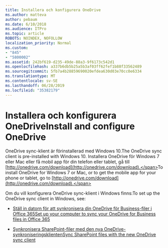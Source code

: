 ```yaml
---
title: Installera och konfigurera OneDrive
ms.author: matteva
author: pebaum
ms.date: 6/10/2018
ms.audience: ITPro
ms.topic: article
ROBOTS: NOINDEX, NOFOLLOW
localization_priority: Normal
ms.custom:
- "845"
- "5800002"
ms.assetid: 242bf619-d235-49de-88a3-9f6173c542d1
ms.openlocfilehash: a337b6db5b25a5b3af03ff62fef1b88f33562489
ms.sourcegitcommit: 5fb7a4b28859690020efdea630d03e70cc0e6334
ms.translationtype: MT
ms.contentlocale: sv-SE
ms.lasthandoff: 06/28/2019
ms.locfileid: "35382179"
---
```

# <a name="install-and-configure-onedrive"></a><span data-ttu-id="45a54-102">Installera och konfigurera OneDrive</span><span class="sxs-lookup"><span data-stu-id="45a54-102">Install and configure OneDrive</span></span>

<span data-ttu-id="45a54-103">OneDrive sync-klient är förinstallerad med Windows 10.</span><span class="sxs-lookup"><span data-stu-id="45a54-103">The OneDrive sync client is pre-installed with Windows 10.</span></span> <span data-ttu-id="45a54-104">Installera OneDrive för Windows 7 eller Mac eller få mobil app för din telefon eller tablet, gå till [http://onedrive.com/download](http://onedrive.com/download).</span><span class="sxs-lookup"><span data-stu-id="45a54-104">To install OneDrive for Windows 7 or Mac, or to get the mobile app for your phone or tablet, go to [http://onedrive.com/download](http://onedrive.com/download).</span></span>
  
<span data-ttu-id="45a54-105">Om du vill konfigurera OneDrive sync-klient i Windows finns:</span><span class="sxs-lookup"><span data-stu-id="45a54-105">To set up the OneDrive sync client in Windows, see:</span></span>
  
- [<span data-ttu-id="45a54-106">Ställ in datorn för att synkronisera din OneDrive för Business-filer i Office 365</span><span class="sxs-lookup"><span data-stu-id="45a54-106">Set up your computer to sync your OneDrive for Business files in Office 365</span></span>](https://go.microsoft.com/fwlink/?linkid=533375)

- [<span data-ttu-id="45a54-107">Synkronisera SharePoint-filer med den nya OneDrive-synkroniseringsklienten</span><span class="sxs-lookup"><span data-stu-id="45a54-107">Sync SharePoint files with the new OneDrive sync client</span></span>](https://go.microsoft.com/fwlink/?linkid=871666)
